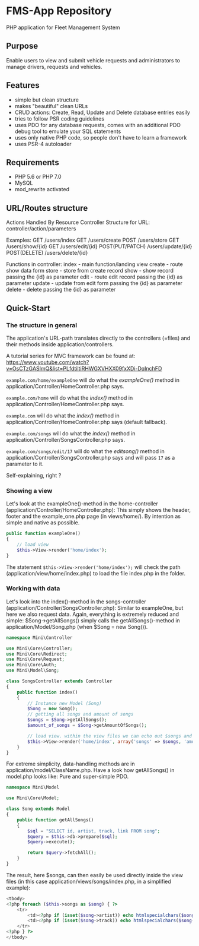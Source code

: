 # FMS-App Repository

PHP application for Fleet Management System

## Purpose

Enable users to view and submit vehicle requests and administrators to manage drivers, requests and vehicles.

## Features

- simple but clean structure
- makes "beautiful" clean URLs
- CRUD actions: Create, Read, Update and Delete database entries easily
- tries to follow PSR coding guidelines
- uses PDO for any database requests, comes with an additional PDO debug tool to emulate your SQL statements
- uses only native PHP code, so people don't have to learn a framework
- uses PSR-4 autoloader

## Requirements

- PHP 5.6 or PHP 7.0
- MySQL
- mod_rewrite activated

## URL/Routes structure

Actions Handled By Resource Controller
Structure for URL:   controller/action/parameters

Examples:
GET               /users/index
GET               /users/create
POST              /users/store
GET               /users/show/{id}
GET               /users/edit/{id}
POST(PUT/PATCH)   /users/update/{id}
POST(DELETE)      /users/delete/{id}

Functions in controller:
index - main function/landing view
create - route show data form
store - store from create record
show - show record passing the {id} as parameter
edit - route edit record  passing the {id} as parameter
update - update from edit form  passing the {id} as parameter
delete - delete  passing the {id} as parameter

## Quick-Start

### The structure in general

The application's URL-path translates directly to the controllers (=files) and their methods inside
application/controllers.

A tutorial series for MVC framework can be found at: https://www.youtube.com/watch?v=OsCTzGASImQ&list=PLfdtiltiRHWGXVHXX09fxXDi-DqInchFD

`example.com/home/exampleOne` will do what the *exampleOne()* method in application/Controller/HomeController.php says.

`example.com/home` will do what the *index()* method in application/Controller/HomeController.php says.

`example.com` will do what the *index()* method in application/Controller/HomeController.php says (default fallback).

`example.com/songs` will do what the *index()* method in application/Controller/SongsController.php says.

`example.com/songs/edit/17` will do what the *editsong()* method in application/Controller/SongsController.php says and
will pass `17` as a parameter to it.

Self-explaining, right ?

### Showing a view

Let's look at the exampleOne()-method in the home-controller (application/Controller/HomeController.php): This simply shows
the header, footer and the example_one.php page (in views/home/). By intention as simple and native as possible.

```php
public function exampleOne()
{
    // load view
    $this->View->render('home/index');
}
```

The statement `$this->View->render('home/index');` will check the path (application/view/home/index.php) to load the file index.php in the folder.

### Working with data

Let's look into the index()-method in the songs-controller (application/Controller/SongsController.php): Similar to exampleOne,
but here we also request data. Again, everything is extremely reduced and simple: $Song->getAllSongs() simply
calls the getAllSongs()-method in application/Model/Song.php (when $Song = new Song()).

```php
namespace Mini\Controller

use Mini\Core\Controller;
use Mini\Core\Redirect;
use Mini\Core\Request;
use Mini\Core\Auth;
use Mini\Model\Song;

class SongsController extends Controller
{
    public function index()
    {
        // Instance new Model (Song)
        $Song = new Song();
        // getting all songs and amount of songs
        $songs = $Song->getAllSongs();
        $amount_of_songs = $Song->getAmountOfSongs();

        // load view. within the view files we can echo out $songs and $amount_of_songs easily
        $this->View->render('home/index', array('songs' => $songs, 'amount_of_songs' => $amount_of_songs));
    }
}
```

For extreme simplicity, data-handling methods are in application/model/ClassName.php. Have a look how getAllSongs() in model.php looks like: Pure and
super-simple PDO.

```php
namespace Mini\Model

use Mini\Core\Model;

class Song extends Model
{
    public function getAllSongs()
    {
        $sql = "SELECT id, artist, track, link FROM song";
        $query = $this->db->prepare($sql);
        $query->execute();

        return $query->fetchAll();
    }
}
```

The result, here $songs, can then easily be used directly
inside the view files (in this case application/views/songs/index.php, in a simplified example):

```php
<tbody>
<?php foreach ($this->songs as $song) { ?>
    <tr>
        <td><?php if (isset($song->artist)) echo htmlspecialchars($song->artist, ENT_QUOTES, 'UTF-8'); ?></td>
        <td><?php if (isset($song->track)) echo htmlspecialchars($song->track, ENT_QUOTES, 'UTF-8'); ?></td>
    </tr>
<?php } ?>
</tbody>
```
